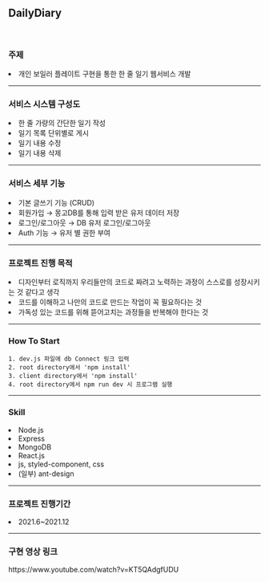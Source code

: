 ## DailyDiary

<br>
<h3>주제</h3>
<li>개인 보일러 플레이트 구현을 통한 한 줄 일기 웹서비스 개발
<hr>
<h3>서비스 시스템 구성도</h3>
<li>한 줄 가량의 간단한 일기 작성
<li>일기 목록 단위별로 게시
<li>일기 내용 수정
<li>일기 내용 삭제
<hr>
<h3>서비스 세부 기능</h3>
<li>기본 글쓰기 기능 (CRUD)
<li>회원가입 → 몽고DB를 통해 입력 받은 유저 데이터 저장
<li>로그인/로그아웃 → DB 유저 로그인/로그아웃
<li>Auth 기능 → 유저 별 권한 부여
<hr>
<h3>프로젝트 진행 목적</h3>
<li>디자인부터 로직까지 우리들만의 코드로 짜려고 노력하는 과정이 스스로를 성장시키는 것 같다고 생각
<li>코드를 이해하고 나만의 코드로 만드는 작업이 꼭 필요하다는 것
<li>가독성 있는 코드를 위해 뜯어고치는 과정들을 반복해야 한다는 것
<hr>
<h3>How To Start</h3>

```
1. dev.js 파일에 db Connect 링크 입력
2. root directory에서 'npm install'
3. client directory에서 'npm install'
4. root directory에서 npm run dev 시 프로그램 실행
```

<hr>
<h3>Skill</h3>
<li>Node.js
<li>Express
<li>MongoDB
<li>React.js
<li>js, styled-component, css
<li>(일부) ant-design
<hr>
<h3>프로젝트 진행기간</h3>
<li>2021.6~2021.12
<hr>
<h3>구현 영상 링크</h3>
https://www.youtube.com/watch?v=KT5QAdgfUDU
